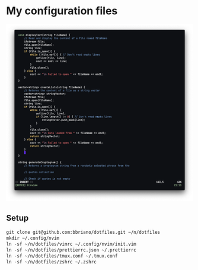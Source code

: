 # My configuration files

![](img/vim-sept-2020-3.png)

## Setup

```shell
git clone git@github.com:bbriano/dotfiles.git ~/n/dotfiles
mkdir ~/.config/nvim
ln -sf ~/n/dotfiles/vimrc ~/.config/nvim/init.vim
ln -sf ~/n/dotfiles/prettierrc.json ~/.prettierrc
ln -sf ~/n/dotfiles/tmux.conf ~/.tmux.conf
ln -sf ~/n/dotfiles/zshrc ~/.zshrc
```
